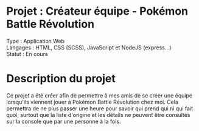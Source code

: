 # Projet : Créateur équipe - Pokémon Battle Révolution
Type : Application Web  
Langages : HTML, CSS (SCSS), JavaScript et NodeJS (express...)    
Statut : En cours

# Description du projet  
Ce projet a été créer afin de permettre à mes amis de se créer une équipe lorsqu'ils viennent jouer à Pokémon Battle Révolution chez moi. Cela permettra de ne plus passer une heure pour savoir qui prend qui ni qui fait quoi, surtout que la liste d'origine et les détails ne peuvent être consultés sur la console que par une personne à la fois.
